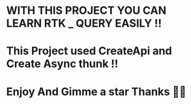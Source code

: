 # WITH THIS PROJECT YOU CAN LEARN RTK _ QUERY EASILY !!

# This Project used CreateApi and Create Async thunk !! 

# Enjoy And Gimme a star Thanks 🤟🏻



